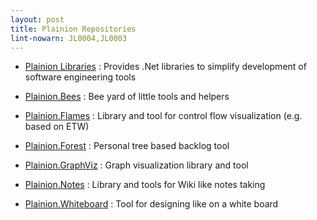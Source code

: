 ```yaml
---
layout: post
title: Plainion Repositories
lint-nowarn: JL0004,JL0003
---
```


- [Plainion Libraries](https://github.com/ronin4net/Plainion) : Provides .Net libraries to simplify development of software engineering tools 

- [Plainion.Bees](https://github.com/ronin4net/Plainion.Bees) : Bee yard of little tools and helpers

- [Plainion.Flames](https://github.com/ronin4net/Plainion.Flames) : Library and tool for control flow visualization (e.g. based on ETW)

- [Plainion.Forest](https://github.com/ronin4net/Plainion.Forest) : Personal tree based backlog tool

- [Plainion.GraphViz](https://github.com/ronin4net/Plainion.GraphViz) : Graph visualization library and tool

- [Plainion.Notes](https://github.com/ronin4net/Plainion.Notes) : Library and tools for Wiki like notes taking

- [Plainion.Whiteboard](https://github.com/ronin4net/Plainion.Whiteboard) : Tool for designing like on a white board
